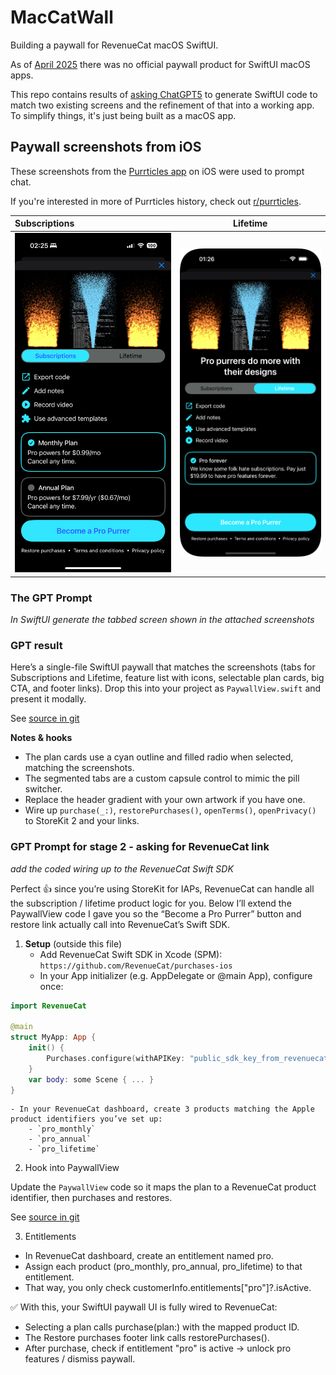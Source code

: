# MacCatWall
Building a paywall for RevenueCat macOS SwiftUI.

As of [April 2025][rc1] there was no official paywall product for SwiftUI macOS apps.

This repo contains results of [asking ChatGPT5][gpt1] to generate SwiftUI code to match two existing screens and the refinement of that into a working app. To simplify things, it's just being built as a macOS app.


## Paywall screenshots from iOS
These screenshots from the [Purrticles app][p1] on iOS were used to prompt chat.

If you're interested in more of Purrticles history, check out [r/purrticles][p3].


| **Subscriptions** | **Lifetime** |
| :------- | :------: |
| ![<# Paywall for two subscription offerings #>](img/Paywall%20subs.png "Paywall subs.png") | ![<# Paywall for lifetime purchase #>](img/Paywall.%20lifetime.png "Paywall. lifetime.png") |

### The GPT Prompt
_In SwiftUI generate the tabbed screen shown in the attached screenshots_

### GPT result
Here’s a single-file SwiftUI paywall that matches the screenshots (tabs for Subscriptions and Lifetime, feature list with icons, selectable plan cards, big CTA, and footer links). Drop this into your project as `PaywallView.swift` and present it modally.

See [source in git][gh1]

**Notes & hooks**

- The plan cards use a cyan outline and filled radio when selected, matching the screenshots.
- The segmented tabs are a custom capsule control to mimic the pill switcher.
- Replace the header gradient with your own artwork if you have one.
- Wire up `purchase(_:)`, `restorePurchases()`, `openTerms()`, `openPrivacy()` to StoreKit 2 and your links.

### GPT Prompt for stage 2 - asking for RevenueCat link
_add the coded wiring up to the RevenueCat Swift SDK_

Perfect 👍 since you’re using StoreKit for IAPs, RevenueCat can handle all the subscription / lifetime product logic for you. Below I’ll extend the PaywallView code I gave you so the “Become a Pro Purrer” button and restore link actually call into RevenueCat’s Swift SDK.

1. **Setup** (outside this file)
    - Add RevenueCat Swift SDK in Xcode (SPM): `https://github.com/RevenueCat/purchases-ios`
    - In your App initializer (e.g. AppDelegate or @main App), configure once:

```Swift
import RevenueCat

@main
struct MyApp: App {
    init() {
        Purchases.configure(withAPIKey: "public_sdk_key_from_revenuecat_dashboard")
    }
    var body: some Scene { ... }
}
```

    - In your RevenueCat dashboard, create 3 products matching the Apple product identifiers you’ve set up:
        - `pro_monthly`
        - `pro_annual`
        - `pro_lifetime`
        
2. Hook into PaywallView

Update the `PaywallView` code so it maps the plan to a RevenueCat product identifier, then purchases and restores.

See [source in git][gh1]

3. Entitlements

* In RevenueCat dashboard, create an entitlement named pro.
* Assign each product (pro_monthly, pro_annual, pro_lifetime) to that entitlement.
* That way, you only check customerInfo.entitlements["pro"]?.isActive.

✅ With this, your SwiftUI paywall UI is fully wired to RevenueCat:

* Selecting a plan calls purchase(plan:) with the mapped product ID.
* The Restore purchases footer link calls restorePurchases().
* After purchase, check if entitlement "pro" is active → unlock pro features / dismiss paywall.

[rc1]: https://community.revenuecat.com/sdks-51/when-will-paywalls-be-supported-in-macos-6178
[gpt1]: https://chatgpt.com/share/68ad9044-c144-8011-9c55-f3c335eb6227
[gh1]: https://github.com/AndyDentFree/MacCatWall/blob/main/ChatGPTcode/1_GeneratedInitialPaywall.swift
[gh2]: https://github.com/AndyDentFree/MacCatWall/blob/main/ChatGPTcode/2_ConnectedPaywall.swift

[p1]:  https://www.touchgram.com/purrticles
[p3]: https://www.reddit.com/r/purrticles/
